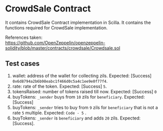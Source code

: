# CrowdSale Contract
It contains CrowdSale Contract implementation in Scilla.
It contains the functions required for CrowdSale implementation.

References taken:<br>
https://github.com/OpenZeppelin/openzeppelin-solidity/blob/master/contracts/crowdsale/Crowdsale.sol


## Test cases

1. wallet: address of the wallet for collecting zils. Expected: [Success] `0x6d8794a2b6b98eabc1f466d0c5a4c1ee9e0f77f4`.
2. rate: rate of the token. Expected: [Success] `5`.
3. tokensRaised: number of tokens raised till now. Expected: [Success] `0` 
4. buyTokens: `_sender` buys from `10` zils for `beneficiary`. Expected: [Success]
5. buyTokens: `_sender` tries to buy from `9` zils for `beneficiary` that is not a rate `5` multiple. Expected: `Code - 5` . 
6. buyTokens: `_sender` is `beneficiary` and adds `20` zils. Expected: [Success].

